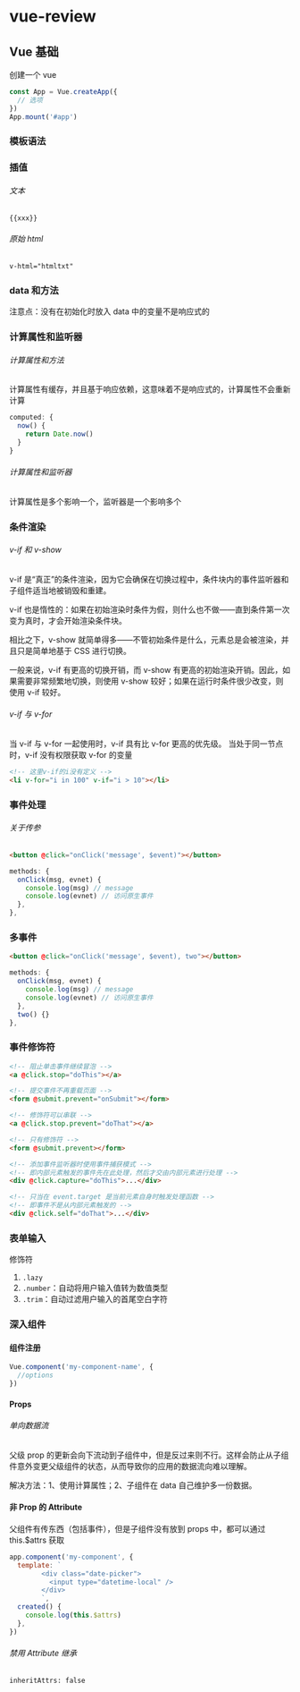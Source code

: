 # vue-review

## Vue 基础

创建一个 vue

```javascript
const App = Vue.createApp({
  // 选项
})
App.mount('#app')
```

### 模板语法

### 插值

###### 文本

`{{xxx}}`

###### 原始 html

`v-html="htmltxt"`

### data 和方法

注意点：没有在初始化时放入 data 中的变量不是响应式的

### 计算属性和监听器

###### 计算属性和方法

计算属性有缓存，并且基于响应依赖，这意味着不是响应式的，计算属性不会重新计算

```javascript
computed: {
  now() {
    return Date.now()
  }
}
```

###### 计算属性和监听器

计算属性是多个影响一个，监听器是一个影响多个

### 条件渲染

###### v-if 和 v-show

v-if 是“真正”的条件渲染，因为它会确保在切换过程中，条件块内的事件监听器和子组件适当地被销毁和重建。

v-if 也是惰性的：如果在初始渲染时条件为假，则什么也不做——直到条件第一次变为真时，才会开始渲染条件块。

相比之下，v-show 就简单得多——不管初始条件是什么，元素总是会被渲染，并且只是简单地基于 CSS 进行切换。

一般来说，v-if 有更高的切换开销，而 v-show 有更高的初始渲染开销。因此，如果需要非常频繁地切换，则使用 v-show 较好；如果在运行时条件很少改变，则使用 v-if 较好。

###### v-if 与 v-for

当 v-if 与 v-for 一起使用时，v-if 具有比 v-for 更高的优先级。
当处于同一节点时，v-if 没有权限获取 v-for 的变量

```html
<!-- 这里v-if的i没有定义 -->
<li v-for="i in 100" v-if="i > 10"></li>
```

### 事件处理

###### 关于传参

```html
<button @click="onClick('message', $event)"></button>
```

```javascript
methods: {
  onClick(msg, evnet) {
    console.log(msg) // message
    console.log(evnet) // 访问原生事件
  },
},
```

### 多事件

```html
<button @click="onClick('message', $event), two"></button>
```

```javascript
methods: {
  onClick(msg, evnet) {
    console.log(msg) // message
    console.log(evnet) // 访问原生事件
  },
  two() {}
},
```

### 事件修饰符

```html
<!-- 阻止单击事件继续冒泡 -->
<a @click.stop="doThis"></a>

<!-- 提交事件不再重载页面 -->
<form @submit.prevent="onSubmit"></form>

<!-- 修饰符可以串联 -->
<a @click.stop.prevent="doThat"></a>

<!-- 只有修饰符 -->
<form @submit.prevent></form>

<!-- 添加事件监听器时使用事件捕获模式 -->
<!-- 即内部元素触发的事件先在此处理，然后才交由内部元素进行处理 -->
<div @click.capture="doThis">...</div>

<!-- 只当在 event.target 是当前元素自身时触发处理函数 -->
<!-- 即事件不是从内部元素触发的 -->
<div @click.self="doThat">...</div>
```

### 表单输入

修饰符

1. `.lazy`
2. `.number`：自动将用户输入值转为数值类型
3. `.trim`：自动过滤用户输入的首尾空白字符

### 深入组件

#### 组件注册

```javascript
Vue.component('my-component-name', {
  //options
})
```

#### Props

###### 单向数据流

父级 prop 的更新会向下流动到子组件中，但是反过来则不行。这样会防止从子组件意外变更父级组件的状态，从而导致你的应用的数据流向难以理解。

解决方法：1、使用计算属性；2、子组件在 data 自己维护多一份数据。

#### 非 Prop 的 Attribute

父组件有传东西（包括事件），但是子组件没有放到 props 中，都可以通过 this.$attrs 获取

```javascript
app.component('my-component', {
  template: `
        <div class="date-picker">
          <input type="datetime-local" />
        </div>
        `,
  created() {
    console.log(this.$attrs)
  },
})
```

###### 禁用 Attribute 继承

`inheritAttrs: false`
